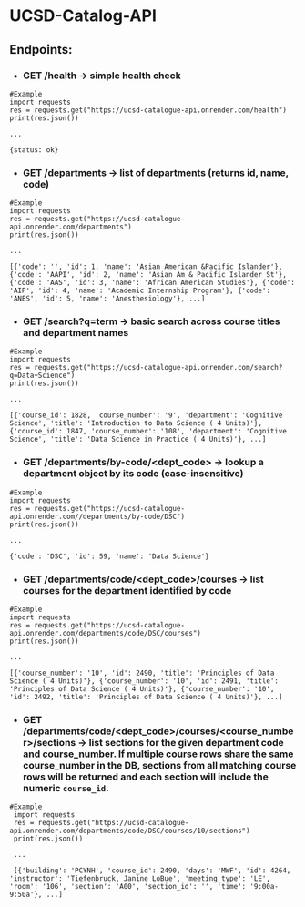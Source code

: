 # UCSD-Catalog-API


## Endpoints:
 * ### GET /health -> simple health check
 ```
 #Example
 import requests
 res = requests.get("https://ucsd-catalogue-api.onrender.com/health")
 print(res.json())

 ...

 {status: ok}
 ```
 * ### GET /departments -> list of departments (returns id, name, code)
 ```
 #Example
 import requests
 res = requests.get("https://ucsd-catalogue-api.onrender.com/departments")
 print(res.json())

 ...

 [{'code': '', 'id': 1, 'name': 'Asian American &Pacific Islander'}, {'code': 'AAPI', 'id': 2, 'name': 'Asian Am & Pacific Islander St'}, {'code': 'AAS', 'id': 3, 'name': 'African American Studies'}, {'code': 'AIP', 'id': 4, 'name': 'Academic Internship Program'}, {'code': 'ANES', 'id': 5, 'name': 'Anesthesiology'}, ...]
 ```
 * ### GET /search?q=term -> basic search across course titles and department names
 ```
 #Example
 import requests
 res = requests.get("https://ucsd-catalogue-api.onrender.com/search?q=Data+Science")
 print(res.json())

 ...

 [{'course_id': 1828, 'course_number': '9', 'department': 'Cognitive Science', 'title': 'Introduction to Data Science ( 4 Units)'}, {'course_id': 1847, 'course_number': '108', 'department': 'Cognitive Science', 'title': 'Data Science in Practice ( 4 Units)'}, ...]
 ```
 * ### GET /departments/by-code/<dept_code> -> lookup a department object by its code (case-insensitive)
 ```
 #Example
 import requests
 res = requests.get("https://ucsd-catalogue-api.onrender.com//departments/by-code/DSC")
 print(res.json())

 ...

 {'code': 'DSC', 'id': 59, 'name': 'Data Science'}
 ```
 * ### GET /departments/code/<dept_code>/courses -> list courses for the department identified by code
 ```
 #Example
 import requests
 res = requests.get("https://ucsd-catalogue-api.onrender.com/departments/code/DSC/courses")
 print(res.json())

 ...

 [{'course_number': '10', 'id': 2490, 'title': 'Principles of Data Science ( 4 Units)'}, {'course_number': '10', 'id': 2491, 'title': 'Principles of Data Science ( 4 Units)'}, {'course_number': '10', 'id': 2492, 'title': 'Principles of Data Science ( 4 Units)'}, ...]
 ```
 * ### GET /departments/code/<dept_code>/courses/<course_number>/sections -> list sections for the given department code and course_number. If multiple course rows share the same course_number in the DB, sections from all matching course rows will be returned and each section will include the numeric `course_id`.
```
#Example
 import requests
 res = requests.get("https://ucsd-catalogue-api.onrender.com/departments/code/DSC/courses/10/sections")
 print(res.json())

 ...

 [{'building': 'PCYNH', 'course_id': 2490, 'days': 'MWF', 'id': 4264, 'instructor': 'Tiefenbruck, Janine LoBue', 'meeting_type': 'LE', 'room': '106', 'section': 'A00', 'section_id': '', 'time': '9:00a-9:50a'}, ...]
 ```